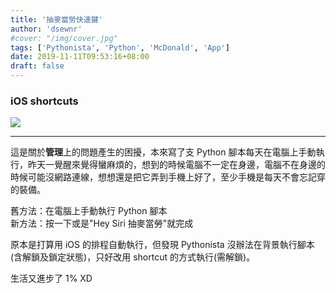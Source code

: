 ```yaml
---
title: '抽麥當勞快速鍵'
author: 'dsewnr'
#cover: "/img/cover.jpg"
tags: ['Pythonista', 'Python', 'McDonald', 'App']
date: 2019-11-11T09:53:16+08:00
draft: false
---
```


### iOS shortcuts

![](/images/pythonista-for-mcdonald-app.jpg)

---

這是關於**管理**上的問題產生的困擾，本來寫了支 Python 腳本每天在電腦上手動執行，昨天一覺醒來覺得蠻麻煩的，想到的時候電腦不一定在身邊，電腦不在身邊的時候可能沒網路連線，想想還是把它弄到手機上好了，至少手機是每天不會忘記穿的裝備。

舊方法：在電腦上手動執行 Python 腳本  
新方法：按一下或是"Hey Siri 抽麥當勞"就完成

原本是打算用 iOS 的排程自動執行，但發現 Pythonista 沒辦法在背景執行腳本(含解鎖及鎖定狀態)，只好改用 shortcut 的方式執行(需解鎖)。

生活又進步了 1% XD
